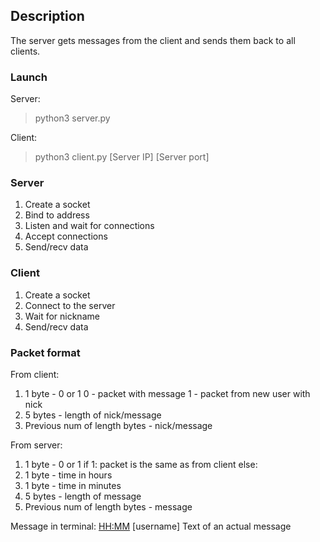 
## Description

The server gets messages from the client and sends them back to all clients.

### Launch
Server:
>python3 server.py 

Client:
>python3 client.py [Server IP] [Server port]

### Server
1. Create a socket
2. Bind to address
3. Listen and wait for connections
4. Accept connections
5. Send/recv data

### Client
1. Create a socket
2. Connect to the server
3. Wait for nickname
4. Send/recv data

### Packet format
From client:
1. 1 byte - 0 or 1
0 - packet with message
1 - packet from new user with nick
2. 5 bytes - length of nick/message
3. Previous num of length bytes - nick/message

From server:
1. 1 byte - 0 or 1 
if 1: packet is the same as from client
else:
2. 1 byte - time in hours
3. 1 byte - time in minutes
4. 5 bytes - length of message
5. Previous num of length bytes - message

Message in terminal:
<HH:MM> [username] Text of an actual message
